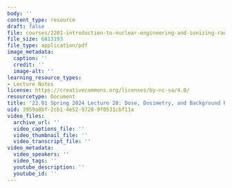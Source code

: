 ```yaml
---
body: ''
content_type: resource
draft: false
file: courses/2201-introduction-to-nuclear-engineering-and-ionizing-radiation/mit22_01_s24_dose.pdf
file_size: 6813193
file_type: application/pdf
image_metadata:
  caption: ''
  credit: ''
  image-alt: ''
learning_resource_types:
- Lecture Notes
license: https://creativecommons.org/licenses/by-nc-sa/4.0/
resourcetype: Document
title: '22.01 Spring 2024 Lecture 28: Dose, Dosimetry, and Background Radiation'
uid: 3959a8bf-2cb1-4e52-9728-9f0531cbf11a
video_files:
  archive_url: ''
  video_captions_file: ''
  video_thumbnail_file: ''
  video_transcript_file: ''
video_metadata:
  video_speakers: ''
  video_tags: ''
  youtube_description: ''
  youtube_id: ''
---
```

